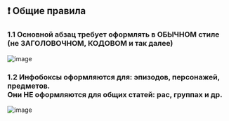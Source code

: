 ## ❗ Общие правила
### 1.1 Основной **абзац** требует оформлять в **ОБЫЧНОМ** стиле (не ЗАГОЛОВОЧНОМ, КОДОВОМ и так далее)

![image](https://github.com/skibidiwiki/wiki/assets/87380272/442d0fb6-8001-4798-b51a-c3adeca84992)

### 1.2 Инфобоксы оформляются для: эпизодов, персонажей, предметов. <br> Они **НЕ** оформляются для общих статей: рас, группах и др.

![image](https://github.com/skibidiwiki/wiki/assets/87380272/ef665bd8-a744-426b-80d9-8749eb076f0f)
